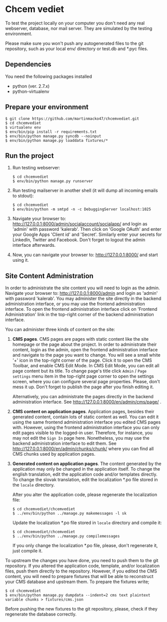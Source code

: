 Chcem vediet
============

To test the project locally on your computer you don't need any real webserver, database, nor mail
server. They are simulated by the testing environment.

Please make sure you won't push any autogenerated files to the git repository, such as your local
env/ directory or test.db and \*.pyc files.

Dependencies
------------

You need the following packages installed
 * python (ver. 2.7.x)
 * python-virtualenv

Prepare your environment
------------------------

```shell
$ git clone https://github.com/martinmacko47/chcemvediet.git
$ cd chcemvediet
$ virtualenv env
$ env/bin/pip install -r requirements.txt
$ env/bin/python manage.py syncdb --noinput
$ env/bin/python manage.py loaddata fixtures/*
```

Run the project
---------------

 1. Run testing webserver:

    ```shell
    $ cd chcemvediet
    $ env/bin/python manage.py runserver
    ```

 2. Run testing mailserver in another shell (it will dump all incoming emails to stdout):

    ```shell
    $ cd chcemvediet
    $ env/bin/python -m smtpd -n -c DebuggingServer localhost:1025
    ```

 3. Navigate your browser to: http://127.0.0.1:8000/admin/socialaccount/socialapp/ and login as
    'admin' with password 'kalerab'. Then click on 'Google OAuth' and enter your Google Apps
    'Client id' and 'Secret'. Similarly enter your secrets for LinkedIn, Twitter and Facebook.
    Don't forget to logout the admin interface afterwards.

 4. Now, you can navigate your browser to: http://127.0.0.1:8000/ and start using it.

Site Content Administration
---------------------------

In order to administrate the site content you will need to login as the admin. Navigate your
browser to: http://127.0.0.1:8000/admin and login as 'admin' with password 'kalerab'. You may
administer the site directly in the backend administration interface, or you may use the frontend
administration interface. To open the frontend administration interface click on 'Frontend
Administration' link in the top-right corner of the backend administration interface.

You can administer three kinds of content on the site:

 1. **CMS pages**. CMS pages are pages with static content like the site homepage or the page about
    the project. In order to administrate their content, login as the admin, open the frontend
    administration interface and navigate to the page you want to change. You will see a small
    white '+' icon in the top-right corner of the page. Click it to open the CMS Toolbar, and
    enable CMS Edit Mode. In CMS Edit Mode, you can edit all page content but its title. To change
    page's title click `Admin` / `Page settings` menu item in the top-right page corner to open the
    settings screen, where you can configure several page properties. Please, don't mess it up.
    Don't forget to publish the page after you finish editing it.

    Alternatively, you can administrate the pages directly in the backend administration interface.
    See http://127.0.0.1:8000/en/admin/cms/page/ .

 2. **CMS content on application pages**. Application pages, besides their generated content,
    contain lots of static content as well. You can edit it using the same frontend administration
    interface you edited CMS pages with. However, using the frontend administration interface you
    can only edit pages visible to the logged-in user. Therefore, for instance, you may not edit
    the `Sign In` page here. Nonetheless, you may use the backend administration interface to edit
    them. See http://127.0.0.1:8000/en/admin/chunks/chunk/ where you can find all CMS chunks used
    by application pages.

 3. **Generated content on application pages**. The content generated by the application may only
    be changed in the application itself. To change the english translation, edit the application
    code and/or templates directly. To change the slovak translation, edit the localization *.po
    file stored in the `locale` directory.

    After you alter the application code, please regenerate the localization file:
    ```shell
    $ cd chcemvediet/chcemvediet
    $ ../env/bin/python ../manage.py makemessages -l sk
    ```
    Update the localization *.po file stored in `locale` directory and compile it:
    ```shell
    $ cd chcemvediet/chcemvediet
    $ ../env/bin/python ../manage.py compilemessages
    ```
    If you only change the localization *.po file, please, don't regenerate it, just compile it.

To upstream the changes you have done, you need to push them to the git repository. If you altered
the application code, template, and/or localization files, push them directly to the repository.
However, if you edited the CMS content, you will need to prepare fixtures that will be able to
reconstruct your CMS database and upstream them. To prepare the fixtures write;
```shell
$ cd chcemvediet
$ env/bin/python manage.py dumpdata --indent=2 cms text plaintext variable chunks > fixtures/cms.json
```
Before pushing the new fixtures to the git repository, please, check if they regenerate the
database correctly.

